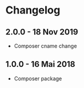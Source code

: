 # Changelog ##

## 2.0.0 - 18 Nov 2019
* Composer cname change

## 1.0.0 - 16 Mai 2018
* Composer package